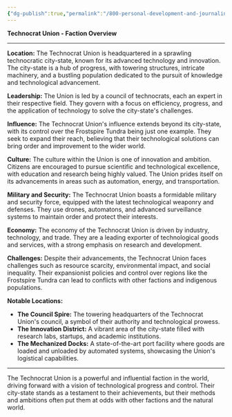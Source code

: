 ```yaml
---
{"dg-publish":true,"permalink":"/800-personal-development-and-journaling/810-hermit-gaming/games-in-development/the-world-of-elysara/worldbuilding/factions/technocratic-union/"}
---
```


**Technocrat Union - Faction Overview**

---

**Location:** The Technocrat Union is headquartered in a sprawling technocratic city-state, known for its advanced technology and innovation. The city-state is a hub of progress, with towering structures, intricate machinery, and a bustling population dedicated to the pursuit of knowledge and technological advancement.

**Leadership:** The Union is led by a council of technocrats, each an expert in their respective field. They govern with a focus on efficiency, progress, and the application of technology to solve the city-state's challenges.

**Influence:** The Technocrat Union's influence extends beyond its city-state, with its control over the Frostspire Tundra being just one example. They seek to expand their reach, believing that their technological solutions can bring order and improvement to the wider world.

**Culture:** The culture within the Union is one of innovation and ambition. Citizens are encouraged to pursue scientific and technological excellence, with education and research being highly valued. The Union prides itself on its advancements in areas such as automation, energy, and transportation.

**Military and Security:** The Technocrat Union boasts a formidable military and security force, equipped with the latest technological weaponry and defenses. They use drones, automatons, and advanced surveillance systems to maintain order and protect their interests.

**Economy:** The economy of the Technocrat Union is driven by industry, technology, and trade. They are a leading exporter of technological goods and services, with a strong emphasis on research and development.

**Challenges:** Despite their advancements, the Technocrat Union faces challenges such as resource scarcity, environmental impact, and social inequality. Their expansionist policies and control over regions like the Frostspire Tundra can lead to conflicts with other factions and indigenous populations.

**Notable Locations:**
- **The Council Spire:** The towering headquarters of the Technocrat Union's council, a symbol of their authority and technological prowess.
- **The Innovation District:** A vibrant area of the city-state filled with research labs, startups, and academic institutions.
- **The Mechanized Docks:** A state-of-the-art port facility where goods are loaded and unloaded by automated systems, showcasing the Union's logistical capabilities.

---

The Technocrat Union is a powerful and influential faction in the world, driving forward with a vision of technological progress and control. Their city-state stands as a testament to their achievements, but their methods and ambitions often put them at odds with other factions and the natural world.